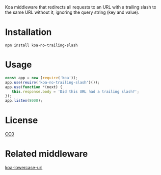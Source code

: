 Koa middleware that redirects all requests to an URL with a
trailing slash to the same URL without it, ignoring the query
string (key and value).

# Installation

    npm install koa-no-trailing-slash

# Usage

```javascript
const app = new (require('koa'));
app.use(reuire('koa-no-trailing-slash')());
app.use(function *(next) {
   this.response.body = 'Did this URL had a trailing slash?';
});
app.listen(8000);
```

# License

[CC0](https://creativecommons.org/publicdomain/zero/1.0/)

# Related middleware

[koa-lowercase-url](https://www.npmjs.com/package/koa-lowercase-url)
